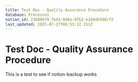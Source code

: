 ```yaml
---
title: Test Doc - Quality Assurance Procedure
database: Processes
notion_id: 23880979-7b42-800a-87b2-e160db9d0cf3
last_updated: 2025-07-27T08:53:12.151Z
---
```


# Test Doc - Quality Assurance Procedure


This is a test to see if notion-backup works

